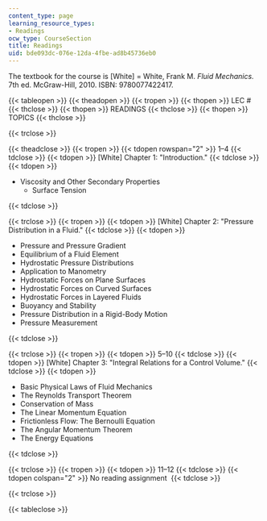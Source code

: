 ```yaml
---
content_type: page
learning_resource_types:
- Readings
ocw_type: CourseSection
title: Readings
uid: bde093dc-076e-12da-4fbe-ad8b45736eb0
---
```


The textbook for the course is \[White\] = White, Frank M. _Fluid Mechanics._ 7th ed. McGraw-Hill, 2010. ISBN: 9780077422417.

{{< tableopen >}}
{{< theadopen >}}
{{< tropen >}}
{{< thopen >}}
LEC #
{{< thclose >}}
{{< thopen >}}
READINGS
{{< thclose >}}
{{< thopen >}}
TOPICS
{{< thclose >}}

{{< trclose >}}

{{< theadclose >}}
{{< tropen >}}
{{< tdopen rowspan="2" >}}
1–4
{{< tdclose >}}
{{< tdopen >}}
\[White\] Chapter 1: "Introduction."
{{< tdclose >}}
{{< tdopen >}}


*   Viscosity and Other Secondary Properties
    *   Surface Tension


{{< tdclose >}}

{{< trclose >}}
{{< tropen >}}
{{< tdopen >}}
\[White\] Chapter 2: "Pressure Distribution in a Fluid."
{{< tdclose >}}
{{< tdopen >}}


*   Pressure and Pressure Gradient
*   Equilibrium of a Fluid Element
*   Hydrostatic Pressure Distributions
*   Application to Manometry
*   Hydrostatic Forces on Plane Surfaces
*   Hydrostatic Forces on Curved Surfaces
*   Hydrostatic Forces in Layered Fluids
*   Buoyancy and Stability
*   Pressure Distribution in a Rigid-Body Motion
*   Pressure Measurement


{{< tdclose >}}

{{< trclose >}}
{{< tropen >}}
{{< tdopen >}}
5–10
{{< tdclose >}}
{{< tdopen >}}
\[White\] Chapter 3: "Integral Relations for a Control Volume."
{{< tdclose >}}
{{< tdopen >}}


*   Basic Physical Laws of Fluid Mechanics
*   The Reynolds Transport Theorem
*   Conservation of Mass
*   The Linear Momentum Equation
*   Frictionless Flow: The Bernoulli Equation
*   The Angular Momentum Theorem
*   The Energy Equations


{{< tdclose >}}

{{< trclose >}}
{{< tropen >}}
{{< tdopen >}}
11–12
{{< tdclose >}}
{{< tdopen colspan="2" >}}
No reading assignment 
{{< tdclose >}}

{{< trclose >}}

{{< tableclose >}}
